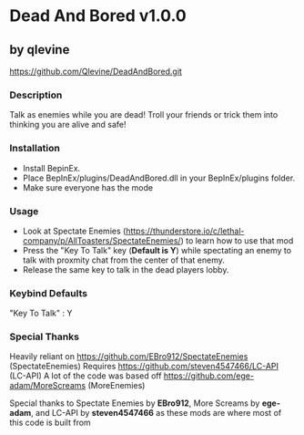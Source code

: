 # Dead And Bored v1.0.0
## by qlevine
https://github.com/Qlevine/DeadAndBored.git

### Description
Talk as enemies while you are dead! Troll your friends or trick them into thinking you are alive and safe!

### Installation
- Install BepinEx.
- Place BepInEx/plugins/DeadAndBored.dll in your BepInEx/plugins folder.
- Make sure everyone has the mode

### Usage
- Look at Spectate Enemies (https://thunderstore.io/c/lethal-company/p/AllToasters/SpectateEnemies/) to learn how to use that mod
- Press the "Key To Talk" key (**Default is Y**) while spectating an enemy to talk with proxmity chat from the center of that enemy. 
- Release the same key to talk in the dead players lobby.

### Keybind Defaults

"Key To Talk" : Y

### Special Thanks
Heavily reliant on https://github.com/EBro912/SpectateEnemies (SpectateEnemies)
Requires https://github.com/steven4547466/LC-API (LC-API)
A lot of the code was based off https://github.com/ege-adam/MoreScreams (MoreEnemies)

Special thanks to Spectate Enemies by **EBro912**, More Screams by **ege-adam**, and LC-API by **steven4547466** as these mods are where most of this code is built from

